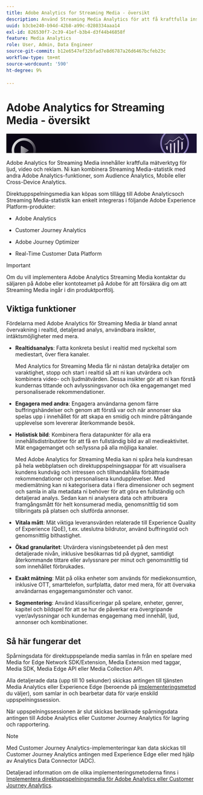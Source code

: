 ```yaml
---
title: Adobe Analytics for Streaming Media - översikt
description: Använd Streaming Media Analytics för att få kraftfulla insikter om innehåll, ljud och annonser.
uuid: b3cbe240-b94d-42b8-a99c-0280334aaa14
exl-id: 826530f7-2c39-41ef-b3b4-d3f44b46858f
feature: Media Analytics
role: User, Admin, Data Engineer
source-git-commit: b12e6547ef32bfad7e8d6787a26d6467bcfeb23c
workflow-type: tm+mt
source-wordcount: '590'
ht-degree: 9%

---
```


# Adobe Analytics for Streaming Media - översikt

![Banderoll](./assets/media_analytics_banner.png)

Adobe Analytics for Streaming Media innehåller kraftfulla mätverktyg för ljud, video och reklam. Ni kan kombinera Streaming Media-statistik med andra Adobe Analytics-funktioner, som Audience Analytics, Mobile eller Cross-Device Analytics.

Direktuppspelningsmedia kan köpas som tillägg till Adobe Analytics<!-- update this when SKUs are available for other AEP products -->och Streaming Media-statistik kan enkelt integreras i följande Adobe Experience Platform-produkter:

* Adobe Analytics

* Customer Journey Analytics

* Adobe Journey Optimizer

* Real-Time Customer Data Platform

>[!IMPORTANT]
>
>Om du vill implementera Adobe Analytics Streaming Media kontaktar du säljaren på Adobe eller kontoteamet på Adobe för att försäkra dig om att Streaming Media ingår i din produktportfölj.

## Viktiga funktioner

Fördelarna med Adobe Analytics för Streaming Media är bland annat övervakning i realtid, detaljerad analys, användbara insikter, intäktsmöjligheter med mera.

* **Realtidsanalys**: Fatta konkreta beslut i realtid med nyckeltal som mediestart, över flera kanaler.

  Med Analytics for Streaming Media får ni nästan detaljrika detaljer om varaktighet, stopp och start i realtid så att ni kan utvärdera och kombinera video- och ljudmätvärden. Dessa insikter gör att ni kan förstå kundernas tittande och avlyssningsvanor och öka engagemanget med personaliserade rekommendationer.

* **Engagera med andra**: Engagera användarna genom färre buffringshändelser och genom att förstå var och när annonser ska spelas upp i innehållet för att skapa en smidig och mindre påträngande upplevelse som levererar återkommande besök.

* **Holistisk bild**: Kombinera flera datapunkter för alla era innehållsdistributörer för att få en fullständig bild av all medieaktivitet. Mät engagemanget och se/lyssna på alla möjliga kanaler.

  Med Adobe Analytics for Streaming Media kan ni spåra hela kundresan på hela webbplatsen och direktuppspelningsappar för att visualisera kundens kundväg och intressen och tillhandahålla förbättrade rekommendationer och personalisera kundupplevelser.  Med mediemätning kan ni kategorisera data i flera dimensioner och segment och samla in alla metadata ni behöver för att göra en fullständig och detaljerad analys. Sedan kan ni analysera data och attribuera framgångsmått för helt konsumerad media, genomsnittlig tid som tillbringats på platsen och slutförda annonser.

* **Vitala mått**: Mät viktiga leveransvärden relaterade till Experience Quality of Experience (QoE), t.ex. uteslutna bildrutor, använd buffringstid och genomsnittlig bithastighet.

* **Ökad granularitet**: Utvärdera visningsbeteendet på den mest detaljerade nivån, inklusive besökarnas tid på dygnet, samtidigt återkommande tittare eller avlyssnare per minut och genomsnittlig tid som innehållet förbrukades.

* **Exakt mätning**: Mät på olika enheter som används för mediekonsumtion, inklusive OTT, smarttelefon, surfplatta, dator med mera, för att övervaka användarnas engagemangsmönster och vanor.

* **Segmentering**: Använd klassificeringar på spelare, enheter, genrer, kapitel och bildspel för att se hur de påverkar era övergripande vyer/avlyssningar och kundernas engagemang med innehåll, ljud, annonser och kombinationer.


## Så här fungerar det

Spårningsdata för direktuppspelande media samlas in från en spelare med Media for Edge Network SDK/Extension, Media Extension med taggar, Media SDK, Media Edge API eller Media Collection API.

Alla detaljerade data (upp till 10 sekunder) skickas antingen till tjänsten Media Analytics eller Experience Edge (beroende på [implementeringsmetod](/help/implementation/overview.md) du väljer), som samlar in och bearbetar data för varje enskild uppspelningssession.

När uppspelningssessionen är slut skickas beräknade spårningsdata antingen till Adobe Analytics eller Customer Journey Analytics för lagring och rapportering.

>[!NOTE]
>
>Med Customer Journey Analytics-implementeringar kan data skickas till Customer Journey Analytics antingen med Experience Edge eller med hjälp av Analytics Data Connector (ADC).


Detaljerad information om de olika implementeringsmetoderna finns i [Implementera direktuppspelningsmedia för Adobe Analytics eller Customer Journey Analytics](/help/implementation/overview.md).
